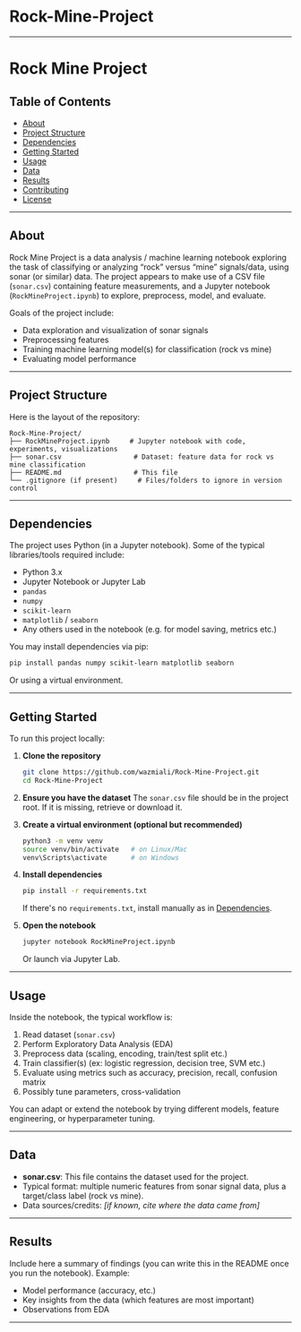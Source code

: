 # Rock-Mine-Project
---
# Rock Mine Project

## Table of Contents

* [About](#about)
* [Project Structure](#project-structure)
* [Dependencies](#dependencies)
* [Getting Started](#getting-started)
* [Usage](#usage)
* [Data](#data)
* [Results](#results)
* [Contributing](#contributing)
* [License](#license)

---

## About

Rock Mine Project is a data analysis / machine learning notebook exploring the task of classifying or analyzing “rock” versus “mine” signals/data, using sonar (or similar) data. The project appears to make use of a CSV file (`sonar.csv`) containing feature measurements, and a Jupyter notebook (`RockMineProject.ipynb`) to explore, preprocess, model, and evaluate.

Goals of the project include:

* Data exploration and visualization of sonar signals
* Preprocessing features
* Training machine learning model(s) for classification (rock vs mine)
* Evaluating model performance

---

## Project Structure

Here is the layout of the repository:

```
Rock-Mine-Project/
├── RockMineProject.ipynb     # Jupyter notebook with code, experiments, visualizations
├── sonar.csv                  # Dataset: feature data for rock vs mine classification
├── README.md                  # This file
└── .gitignore (if present)     # Files/folders to ignore in version control
```

---

## Dependencies

The project uses Python (in a Jupyter notebook). Some of the typical libraries/tools required include:

* Python 3.x
* Jupyter Notebook or Jupyter Lab
* `pandas`
* `numpy`
* `scikit-learn`
* `matplotlib` / `seaborn`
* Any others used in the notebook (e.g. for model saving, metrics etc.)

You may install dependencies via pip:

```bash
pip install pandas numpy scikit-learn matplotlib seaborn
```

Or using a virtual environment.

---

## Getting Started

To run this project locally:

1. **Clone the repository**

   ```bash
   git clone https://github.com/wazmiali/Rock-Mine-Project.git
   cd Rock-Mine-Project
   ```

2. **Ensure you have the dataset**
   The `sonar.csv` file should be in the project root. If it is missing, retrieve or download it.

3. **Create a virtual environment (optional but recommended)**

   ```bash
   python3 -m venv venv
   source venv/bin/activate   # on Linux/Mac
   venv\Scripts\activate      # on Windows
   ```

4. **Install dependencies**

   ```bash
   pip install -r requirements.txt
   ```

   If there's no `requirements.txt`, install manually as in [Dependencies](#dependencies).

5. **Open the notebook**

   ```bash
   jupyter notebook RockMineProject.ipynb
   ```

   Or launch via Jupyter Lab.

---

## Usage

Inside the notebook, the typical workflow is:

1. Read dataset (`sonar.csv`)
2. Perform Exploratory Data Analysis (EDA)
3. Preprocess data (scaling, encoding, train/test split etc.)
4. Train classifier(s) (ex: logistic regression, decision tree, SVM etc.)
5. Evaluate using metrics such as accuracy, precision, recall, confusion matrix
6. Possibly tune parameters, cross-validation

You can adapt or extend the notebook by trying different models, feature engineering, or hyperparameter tuning.

---

## Data

* **sonar.csv**: This file contains the dataset used for the project.
* Typical format: multiple numeric features from sonar signal data, plus a target/class label (rock vs mine).
* Data sources/credits: *\[if known, cite where the data came from]*

---

## Results

Include here a summary of findings (you can write this in the README once you run the notebook). Example:

* Model performance (accuracy, etc.)
* Key insights from the data (which features are most important)
* Observations from EDA

---
